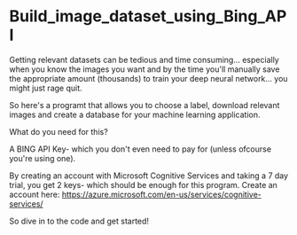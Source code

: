 # Build_image_dataset_using_Bing_API
Getting relevant datasets can be tedious and time consuming... especially when you know the images you want and by the time you'll manually save the appropriate amount (thousands) to train your deep neural network... you might just rage quit.

So here's a programt that allows you to choose a label, download relevant images and create a database for your machine learning application.

What do you need for this?

A BING API Key- which you don't even need to pay for (unless ofcourse you're using one).

By creating an account with Microsoft Cognitive Services and taking a 7 day trial, you get 2 keys- which should be enough for this program.
Create an account here: https://azure.microsoft.com/en-us/services/cognitive-services/

So dive in to the code and get started!


